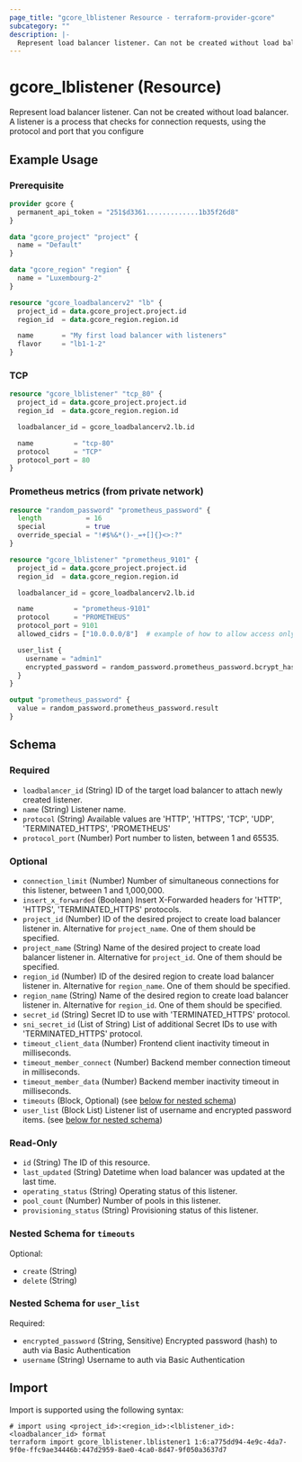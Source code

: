 ```yaml
---
page_title: "gcore_lblistener Resource - terraform-provider-gcore"
subcategory: ""
description: |-
  Represent load balancer listener. Can not be created without load balancer. A listener is a process that checks for connection requests, using the protocol and port that you configure
---
```


# gcore_lblistener (Resource)

Represent load balancer listener. Can not be created without load balancer. A listener is a process that checks for connection requests, using the protocol and port that you configure

## Example Usage

### Prerequisite

```terraform
provider gcore {
  permanent_api_token = "251$d3361.............1b35f26d8"
}

data "gcore_project" "project" {
  name = "Default"
}

data "gcore_region" "region" {
  name = "Luxembourg-2"
}
```

```terraform
resource "gcore_loadbalancerv2" "lb" {
  project_id = data.gcore_project.project.id
  region_id  = data.gcore_region.region.id

  name       = "My first load balancer with listeners"
  flavor     = "lb1-1-2"
}
```

### TCP

```terraform
resource "gcore_lblistener" "tcp_80" {
  project_id = data.gcore_project.project.id
  region_id  = data.gcore_region.region.id

  loadbalancer_id = gcore_loadbalancerv2.lb.id

  name          = "tcp-80"
  protocol      = "TCP"
  protocol_port = 80
}
```

### Prometheus metrics (from private network)

```terraform
resource "random_password" "prometheus_password" {
  length           = 16
  special          = true
  override_special = "!#$%&*()-_=+[]{}<>:?"
}

resource "gcore_lblistener" "prometheus_9101" {
  project_id = data.gcore_project.project.id
  region_id  = data.gcore_region.region.id

  loadbalancer_id = gcore_loadbalancerv2.lb.id

  name          = "prometheus-9101"
  protocol      = "PROMETHEUS"
  protocol_port = 9101
  allowed_cidrs = ["10.0.0.0/8"]  # example of how to allow access only from private network

  user_list {
    username = "admin1"
    encrypted_password = random_password.prometheus_password.bcrypt_hash
  }
}

output "prometheus_password" {
  value = random_password.prometheus_password.result
}
```

<!-- schema generated by tfplugindocs -->
## Schema

### Required

- `loadbalancer_id` (String) ID of the target load balancer to attach newly created listener.
- `name` (String) Listener name.
- `protocol` (String) Available values are 'HTTP', 'HTTPS', 'TCP', 'UDP', 'TERMINATED_HTTPS', 'PROMETHEUS'
- `protocol_port` (Number) Port number to listen, between 1 and 65535.

### Optional

- `connection_limit` (Number) Number of simultaneous connections for this listener, between 1 and 1,000,000.
- `insert_x_forwarded` (Boolean) Insert X-Forwarded headers for 'HTTP', 'HTTPS', 'TERMINATED_HTTPS' protocols.
- `project_id` (Number) ID of the desired project to create load balancer listener in. Alternative for `project_name`. One of them should be specified.
- `project_name` (String) Name of the desired project to create load balancer listener in. Alternative for `project_id`. One of them should be specified.
- `region_id` (Number) ID of the desired region to create load balancer listener in. Alternative for `region_name`. One of them should be specified.
- `region_name` (String) Name of the desired region to create load balancer listener in. Alternative for `region_id`. One of them should be specified.
- `secret_id` (String) Secret ID to use with 'TERMINATED_HTTPS' protocol.
- `sni_secret_id` (List of String) List of additional Secret IDs to use with 'TERMINATED_HTTPS' protocol.
- `timeout_client_data` (Number) Frontend client inactivity timeout in milliseconds.
- `timeout_member_connect` (Number) Backend member connection timeout in milliseconds.
- `timeout_member_data` (Number) Backend member inactivity timeout in milliseconds.
- `timeouts` (Block, Optional) (see [below for nested schema](#nestedblock--timeouts))
- `user_list` (Block List) Listener list of username and encrypted password items. (see [below for nested schema](#nestedblock--user_list))

### Read-Only

- `id` (String) The ID of this resource.
- `last_updated` (String) Datetime when load balancer was updated at the last time.
- `operating_status` (String) Operating status of this listener.
- `pool_count` (Number) Number of pools in this listener.
- `provisioning_status` (String) Provisioning status of this listener.

<a id="nestedblock--timeouts"></a>
### Nested Schema for `timeouts`

Optional:

- `create` (String)
- `delete` (String)


<a id="nestedblock--user_list"></a>
### Nested Schema for `user_list`

Required:

- `encrypted_password` (String, Sensitive) Encrypted password (hash) to auth via Basic Authentication
- `username` (String) Username to auth via Basic Authentication





## Import

Import is supported using the following syntax:

```shell
# import using <project_id>:<region_id>:<lblistener_id>:<loadbalancer_id> format
terraform import gcore_lblistener.lblistener1 1:6:a775dd94-4e9c-4da7-9f0e-ffc9ae34446b:447d2959-8ae0-4ca0-8d47-9f050a3637d7
```

